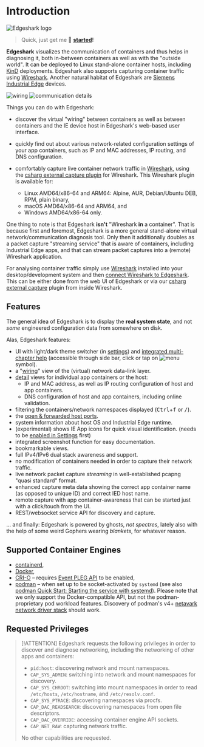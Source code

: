 # Introduction

![Edgeshark logo](_images/edgeshark.png ':no-zoom :size=100 :class=mascot')

> Quick, just get me 🚀&nbsp;**[started](getting-started)!**

**Edgeshark** visualizes the communication of containers and thus helps in
diagnosing it, both in-between containers as well as with the "outside world".
It can be deployed to Linux stand-alone container hosts, including
[KinD](https://kind.sigs.k8s.io/) deployments. Edgeshark also supports capturing
container traffic using [Wireshark](https://wireshark.org). Another natural
habitat of Edgeshark are [Siemens Industrial
Edge](https://new.siemens.com/global/en/products/automation/topic-areas/industrial-edge.html)
devices.

![wiring](_images/teaser-wiring.png ':class=teaser')
![communication details](_images/teaser-comm-details.png ':class=teaser')

Things you can do with Edgeshark:

- discover the virtual "wiring" between containers as well as between containers
  and the IE device host in Edgeshark's web-based user interface.

- quickly find out about various network-related configuration settings of your
  app containers, such as IP and MAC addresses, IP routing, and DNS
  configuration.

- comfortably capture live container network traffic in
  [Wireshark](https://wireshark.org), using the [csharg external capture
  plugin](/getting-started#optional-capture-plugin) for Wireshark. This
  Wireshark plugin is available for:
  - Linux AMD64/x86-64 and ARM64: Alpine, AUR, Debian/Ubuntu DEB, RPM, plain binary,
  - macOS AMD64/x86-64 and ARM64, and
  - Windows AMD64/x86-64 only.

One thing to note is that Edgeshark **isn't** "Wireshark **in** a container".
That is because first and foremost, Edgeshark is a more general stand-alone
virtual network/communication diagnosis tool. Only then it additionally doubles
as a packet capture "streaming service" that is aware of containers, including
Industrial Edge apps, and that can stream packet captures into a (remote)
Wireshark application.

For analysing container traffic simply use
[Wireshark](https://www.wireshark.org/) installed into your desktop/development
system and then [connect Wireshark to Edgeshark](capture). This can be either
done from the web UI of Edgeshark or via our [csharg external
capture](https://github.com/siemens/cshargextcap) plugin from inside Wireshark.

## Features

The general idea of Edgeshark is to display the **real system state**, and not
_some_ engineered configuration data from somewhere on disk.

Alas, Edgeshark features:

- UI with light/dark theme switcher (in [settings](settings)) and [integrated
  multi-chapter help](sidebar-help) (accessible through side bar, click or tap
  on ![menu](_media/icons/Menu.svg ':class=mdicon :no-zoom') symbol).
- a "[wiring](wiring)" view of the (virtual) network data-link layer.
- [detail](details) views for individual app containers or the host:
  - IP and MAC address, as well as IP routing configuration of host and app
    containers.
  - DNS configuration of host and app containers, including online validation.
- filtering the containers/network namespaces displayed
  <nobr>(<kbd>Ctrl</kbd>+<kbd>f</kbd></nobr> or <nobr><kbd>/</kbd>)</nobr>.
- the [open & forwarded host ports](open-house).
- system information about host OS and Industrial Edge runtime.
- (experimental) shows IE App icons for quick visual identification. (needs to
  be [enabled in Settings](settings?id=siemens-industrial-edge) first)
- integrated screenshot function for easy documentation.
- bookmarkable views.
- full IPv4/IPv6 dual stack awareness and support.
- no modification of containers needed in order to capture their network traffic.
- live network packet capture _streaming_ in well-established pcapng "quasi
  standard" format.
- enhanced capture meta data showing the correct app container name (as opposed
  to unique ID) and correct IED host name.
- remote capture with app container-awareness that can be started just with a
  click/touch from the UI.
- REST/websocket service API for discovery and capture.

... and finally: Edgeshark is powered by ghosts, _not spectres_, lately also
with the help of some weird Gophers wearing _blankets_, for whatever reason.

## Supported Container Engines

- [containerd](https://containerd.io/),
- [Docker](https://docker.com/),
- [CRI-O](https://cri-o.io/) – requires [Event PLEG
  API](https://kubernetes.io/docs/tasks/administer-cluster/switch-to-evented-pleg/)
  to be enabled,
- [podman](https://podman.io/) – when set up to be socket-activated by `systemd`
  (see also [podman Quick Start: Starting the service with
  systemd](https://github.com/containers/podman/blob/main/pkg/bindings/README.md#quick-start)).
  Please note that we only support the Docker-compatible API, but not the
  podman-proprietary pod workload features. Discovery of podman's v4+ [netavark
  network driver
  stack](https://www.redhat.com/sysadmin/podman-new-network-stack) should work.

## Requested Privileges

> [!ATTENTION] Edgeshark requests the following privileges in order to discover
> and diagnose networking, including the networking of other apps and
> containers:
>
> - `pid:host`: discovering network and mount namespaces.
> - `CAP_SYS_ADMIN`: switching into network and mount namespaces for discovery.
> - `CAP_SYS_CHROOT`: switching into mount namespaces in order to read
>   `/etc/hosts`, `/etc/hostname`, and `/etc/resolv.conf`.
> - `CAP_SYS_PTRACE`: discovering namespaces via procfs.
> - `CAP_DAC_READSEARCH`: discovering namespaces from open file descriptors.
> - `CAP_DAC_OVERRIDE`: accessing container engine API sockets.
> - `CAP_NET_RAW`: capturing network traffic.
>
> No other capabilities are requested.
